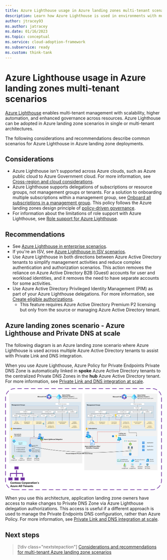 ```yaml
---
title: Azure Lighthouse usage in Azure landing zones multi-tenant scenarios
description: Learn how Azure Lighthouse is used in environments with multiple Azure Active Directory tenants with Azure landing zones.
author: jtracey93
ms.author: jatracey
ms.date: 01/16/2023
ms.topic: conceptual
ms.service: cloud-adoption-framework
ms.subservice: ready
ms.custom: think-tank
---
```


# Azure Lighthouse usage in Azure landing zones multi-tenant scenarios

[Azure Lighthouse](/azure/lighthouse/overview) enables multi-tenant management with scalability, higher automation, and enhanced governance across resources. Azure Lighthouse can be adopted in Azure landing zone scenarios in single or multi-tenant architectures.

The following considerations and recommendations describe common scenarios for Azure Lighthouse in Azure landing zone deployments.

## Considerations

- Azure Lighthouse isn't supported across Azure clouds, such as Azure public cloud to Azure Government cloud. For more information, see [Cross-region and cloud considerations](/azure/lighthouse/overview#cross-region-and-cloud-considerations).
- Azure Lighthouse supports delegations of subscriptions or resource groups, not management groups or tenants. For a solution to onboarding multiple subscriptions within a management group, see [Onboard all subscriptions in a management group](/azure/lighthouse/how-to/onboard-management-group). This policy follows the Azure landing zones design principle of [policy-driven governance](/azure/cloud-adoption-framework/ready/landing-zone/design-principles#policy-driven-governance).
- For information about the limitations of role support with Azure Lighthouse, see [Role support for Azure Lighthouse](/azure/lighthouse/concepts/tenants-users-roles#role-support-for-azure-lighthouse).

## Recommendations

- See [Azure Lighthouse in enterprise scenarios](/azure/lighthouse/concepts/enterprise).
- If you're an ISV, see [Azure Lighthouse in ISV scenarios](/azure/lighthouse/concepts/isv-scenarios).
- Use Azure Lighthouse in both directions between Azure Active Directory tenants to simplify management activities and reduce complex authentication and authorization scenarios. This action removes the reliance on Azure Active Directory B2B (Guest) accounts for user and workload identities, and it removes the need to have separate accounts for some activities.
- Use Azure Active Directory Privileged Identity Management (PIM) as part of your Azure Lighthouse delegations. For more information, see [Create eligible authorizations](/azure/lighthouse/how-to/create-eligible-authorizations).
  - This feature requires Azure Active Directory Premium P2 licensing but only from the source or managing Azure Active Directory tenant.

## Azure landing zones scenario - Azure Lighthouse and Private DNS at scale

The following diagram is an Azure landing zone scenario where Azure Lighthouse is used across multiple Azure Active Directory tenants to assist with Private Link and DNS integration.

When you use Azure Lighthouse, Azure Policy for Private Endpoints Private DNS Zone is automatically linked in **spoke** Azure Active Directory tenants to the centralized Private DNS Zones in the **hub** Azure Active Directory tenant. For more information, see [Private Link and DNS integration at scale](/azure/cloud-adoption-framework/ready/azure-best-practices/private-link-and-dns-integration-at-scale).

[![Diagram of multiple Azure Active Directory tenants with Azure landing zones deployed using Azure Lighthouse in the Private DNS at scale scenario.](media/lighthouse-dns.png)](media/lighthouse-dns.png#lightbox)

When you use this architecture, application landing zone owners have access to make changes to Private DNS Zone via Azure Lighthouse delegation authorizations. This access is useful if a different approach is used to manage the Private Endpoints DNS configuration, rather than Azure Policy. For more information, see [Private Link and DNS integration at scale](/azure/cloud-adoption-framework/ready/azure-best-practices/private-link-and-dns-integration-at-scale).

## Next steps

> [!div class="nextstepaction"]
> [Considerations and recommendations for multi-tenant Azure landing zone scenarios](considerations-recommendations.md)
